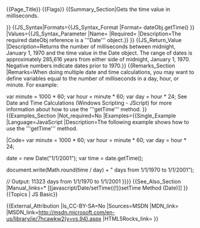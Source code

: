 {{Page_Title}}
{{Flags}}
{{Summary_Section|Gets the time value in milliseconds.

}}
{{JS_Syntax|Formats={{JS_Syntax_Format
|Format= dateObj.getTime() }}
|Values={{JS_Syntax_Parameter
|Name=
|Required=
|Description=The required dateObj reference is a '''Date''' object.}}
}}
{{JS_Return_Value
|Description=Returns the number of milliseconds between midnight, January 1, 1970 and the time value in the Date object. The range of dates is approximately 285,616 years from either side of midnight, January 1, 1970. Negative numbers indicate dates prior to 1970.}}
{{Remarks_Section
|Remarks=When doing multiple date and time calculations, you may want to define variables equal to the number of milliseconds in a day, hour, or minute. For example:

 var minute = 1000 * 60;
 var hour = minute * 60;
 var day = hour * 24;
See Date and Time Calculations (Windows Scripting - JScript) for more information about how to use the '''getTime''' method.
}}
{{Examples_Section
|Not_required=No
|Examples={{Single_Example
|Language=JavaScript
|Description=The following example shows how to use the '''getTime''' method.

|Code= var minute = 1000 * 60;
 var hour = minute * 60;
 var day = hour * 24;
 
 date = new Date("1/1/2001");
 var time = date.getTime();
 
 document.write(Math.round(time / day) + " days from 1/1/1970 to 1/1/2001");
 
 // Output: 11323 days from 1/1/1970 to 1/1/2001
}}}}
{{See_Also_Section
|Manual_links=* [[javascript/Date/setTime{{!}}setTime Method (Date)]]
}}
{{Topics | JS Basic}}

{{External_Attribution
|Is_CC-BY-SA=No
|Sources=MSDN
|MDN_link=
|MSDN_link=http://msdn.microsoft.com/en-us/library/ie/7hcawkw2(v=vs.94).aspx
|HTML5Rocks_link=
}}